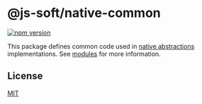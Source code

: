 # @js-soft/native-common

[![npm version](https://badge.fury.io/js/@js-soft%2fnative-common.svg)](https://www.npmjs.com/package/@js-soft/native-common)

This package defines common code used in [native abstractions](https://www.npmjs.com/package/@js-soft/native-abstractions) implementations. See [modules](./docs/./modules.md) for more information.

## License

[MIT](LICENSE)
